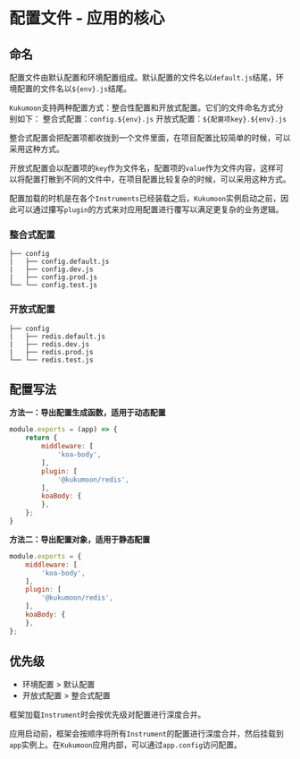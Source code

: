 # 配置文件 - 应用的核心

## 命名
配置文件由默认配置和环境配置组成。默认配置的文件名以`default.js`结尾，环境配置的文件名以`${env}.js`结尾。

`Kukumoon`支持两种配置方式：整合性配置和开放式配置。它们的文件命名方式分别如下：
整合式配置：`config.${env}.js`
开放式配置：`${配置项key}.${env}.js`

整合式配置会把配置项都收拢到一个文件里面，在项目配置比较简单的时候，可以采用这种方式。

开放式配置会以配置项的`key`作为文件名，配置项的`value`作为文件内容，这样可以将配置打散到不同的文件中，在项目配置比较复杂的时候，可以采用这种方式。

配置加载的时机是在各个`Instruments`已经装载之后，`Kukumoon`实例启动之前，因此可以通过攥写`plugin`的方式来对应用配置进行覆写以满足更复杂的业务逻辑。

### 整合式配置
```
├── config
|   ├── config.default.js
|   ├── config.dev.js
|   ├── config.prod.js
└── └── config.test.js
```

### 开放式配置
```
├── config
|   ├── redis.default.js
|   ├── redis.dev.js
|   ├── redis.prod.js
└── └── redis.test.js
```

## 配置写法
**方法一：导出配置生成函数，适用于动态配置**
```js
module.exports = (app) => {
    return {
        middleware: [
            'koa-body',
        ],
        plugin: [
            '@kukumoon/redis',
        ],
        koaBody: {
        },
    };
}
```

**方法二：导出配置对象，适用于静态配置**
```js
module.exports = {
    middleware: [
        'koa-body',
    ],
    plugin: [
        '@kukumoon/redis',
    ],
    koaBody: {
    },
};
```

## 优先级
- 环境配置 > 默认配置
- 开放式配置 > 整合式配置

框架加载`Instrument`时会按优先级对配置进行深度合并。

应用启动前，框架会按顺序将所有`Instrument`的配置进行深度合并，然后挂载到`app`实例上。在`Kukumoon`应用内部，可以通过`app.config`访问配置。